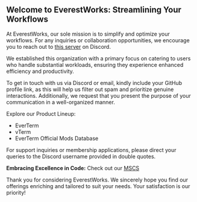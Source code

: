 ## Welcome to EverestWorks: Streamlining Your Workflows
At EverestWorks, our sole mission is to simplify and optimize your workflows. For any inquiries or collaboration opportunities, we encourage you to reach out to [this server](https://discord.gg/J2AfDXZKyr) on Discord.

We established this organization with a primary focus on catering to users who handle substantial workloads, ensuring they experience enhanced efficiency and productivity.

To get in touch with us via Discord or email, kindly include your GitHub profile link, as this will help us filter out spam and prioritize genuine interactions. Additionally, we request that you present the purpose of your communication in a well-organized manner.

Explore our Product Lineup:

- EverTerm
- vTerm
- EverTerm Official Mods Database
  
For support inquiries or membership applications, please direct your queries to the Discord username provided in double quotes.

**Embracing Excellence in Code:** Check out our [MSCS](https://github.com/EverestWorks/MCSC)

Thank you for considering EverestWorks. We sincerely hope you find our offerings enriching and tailored to suit your needs. Your satisfaction is our priority!
